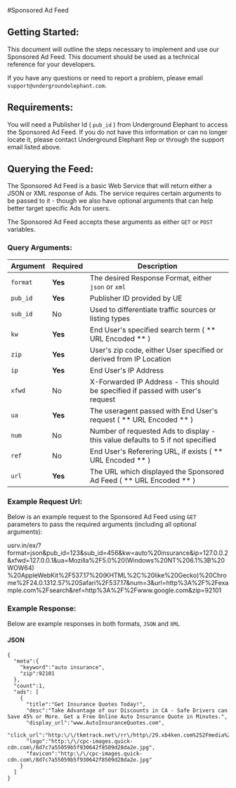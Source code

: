 #Sponsored Ad Feed


## Getting Started:

This document will outline the steps necessary to implement and use our Sponsored Ad Feed.  This document should be used as a technical reference for your developers.

If you have any questions or need to report a problem, please email `support@undergroundelephant.com`.


## Requirements:

You will need a Publisher Id ( `pub_id` ) from Underground Elephant to access the Sponsored Ad Feed.
If you do not have this information or can no longer locate it, please contact Underground Elephant Rep or through the support email listed above.


## Querying the Feed:

The Sponsored Ad Feed is a basic Web Service that will return either a JSON or XML response of Ads.  The service requires certain arguments to be passed to it - though we also have optional arguments that can help better target specific Ads for users.

The Sponsored Ad Feed accepts these arguments as either `GET` or `POST` variables.


### Query Arguments:

Argument | Required | Description
--- | --- | ---
`format` | **Yes** | The desired Response Format, either `json` or `xml`
`pub_id` | **Yes** | Publisher ID provided by UE
`sub_id` | No | Used to differentiate traffic sources or listing types
`kw` | **Yes** | End User's specified search term ( ** URL Encoded ** )
`zip` | **Yes** | User's zip code, either User specified or derived from IP Location
`ip` | **Yes** | End User's IP Address
`xfwd` | No | X-Forwarded IP Address - This should be specified if passed with user's request
`ua` | **Yes** | The useragent passed with End User's request ( ** URL Encoded ** )
`num` | No | Number of requested Ads to display - this value defaults to 5 if not specified
`ref` | No | End User's Referering URL, if exists ( ** URL Encoded ** )
`url` | **Yes** | The URL which displayed the Sponsored Ad Feed ( ** URL Encoded ** )


### Example Request Url:

Below is an example request to the Sponsored Ad Feed using `GET` parameters to pass the required arguments (including all optional arguments):

usrv.in/ex/?format=json&pub_id=123&sub_id=456&kw=auto%20insurance&ip=127.0.0.2&xfwd=127.0.0.1&ua=Mozilla%2F5.0%20(Windows%20NT%206.1%3B%20WOW64)<br/>%20AppleWebKit%2F537.17%20(KHTML%2C%20like%20Gecko)%20Chrome%2F24.0.1312.57%20Safari%2F537.17&num=3&url=http%3A%2F%2Fexample.com%2Fsearch&ref=http%3A%2F%2Fwww.google.com&zip=92101


### Example Response:

Below are example responses in both formats, `JSON` and `XML`

#### JSON
```
{
  "meta":{
    "keyword":"auto insurance",
    "zip":92101
  },
  "count":1,
  "ads": [
    {
      "title":"Get Insurance Quotes Today!",
      "desc":"Take Advantage of our Discounts in CA - Safe Drivers can Save 45% or More. Get a Free Online Auto Insurance Quote in Minutes.",
      "display_url":"www.AutoInsuranceQuotes.com",
      "click_url":"http:\/\/tkmtrack.net\/rr\/http\/29.xb4ken.com%252Fmedia%252Fredir.php%253Fprof%253D48%2526camp%253D7071%2526affcode%253Dkw1538426%2526url%253Dhttp%25253A%25252F%25252Fm.xp1.ru4.com%25252Fsclick%25253F_o%25253D15719%252526_t%25253D50373160%252526ssv_knsh_tid%25253D_kenshoo_clickid_%252526ssv_knsh_agid%25253D25046%252526ssv_knsh_cid%25253D7071%252526ssv_knsh_crid",
      "logo":"http:\/\/cpc-images.quick-cdn.com\/8d7c7a55059b5f930642f8509d28da2e.jpg",
      "favicon":"http:\/\/cpc-images.quick-cdn.com\/8d7c7a55059b5f930642f8509d28da2e.jpg"
    }
  ]
}
```
